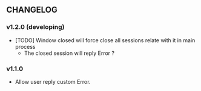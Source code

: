 ## CHANGELOG

### v1.2.0 (developing)

  - [TODO] Window closed will force close all sessions relate with it in main process
    - The closed session will reply Error ?

### v1.1.0

  - Allow user reply custom Error.

